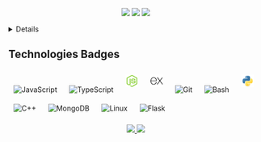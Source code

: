 <p align="center">
  <img src="http://github-profile-summary-cards.vercel.app/api/cards/profile-details?username=Swag666baby&theme=transparent" />
  <img src="https://github-readme-streak-stats.herokuapp.com/?user=Swag666baby&hide_border=true&card_width=338&theme=transparent" />
  <img src="http://github-profile-summary-cards.vercel.app/api/cards/stats?username=Swag666baby&theme=transparent" />
</p>

<details>
  I am currently developing:
    • nexa, a robot with hundreds of commands - typescript
    • task manager, self-explanatory, it will record your tasks with day, time, location, a description and of course, a title - typescript
    • sleeper-db, a database manager, like mongoose, but local - typescript

  
  
</details>

## Technologies Badges

<div>    
 <img style="margin: 10px" src="https://profilinator.rishav.dev/skills-assets/javascript-original.svg" alt="JavaScript" height="25" />
 <img style="margin: 10px" src="https://profilinator.rishav.dev/skills-assets/typescript-original.svg" alt="TypeScript" height="25" />
 <img style="margin: 10px" src="https://raw.githubusercontent.com/devicons/devicon/master/icons/nodejs/nodejs-original.svg" alt="NodeJS" height="25"/>
 <img style="margin: 10px" src="https://raw.githubusercontent.com/devicons/devicon/master/icons/express/express-original.svg" alt="ExpressJS" height="25"/>
 <img style="margin: 10px" src="https://profilinator.rishav.dev/skills-assets/git-scm-icon.svg" alt="Git" height="25" />
 <img style="margin: 10px" src="https://profilinator.rishav.dev/skills-assets/gnu_bash-icon.svg" alt="Bash" height="25" />
 <img style="margin: 10px" src="https://raw.githubusercontent.com/devicons/devicon/master/icons/python/python-original.svg" alt="Python" height="25"/>
 <img style="margin: 10px" src="https://profilinator.rishav.dev/skills-assets/cplusplus-original.svg" alt="C++" height="25" /></a> 
 <img style="margin: 10px" src="https://profilinator.rishav.dev/skills-assets/mongodb-original-wordmark.svg" alt="MongoDB" height="25" /></a> 
 <img style="margin: 10px" src="https://profilinator.rishav.dev/skills-assets/linux-original.svg" alt="Linux" height="25" /></a>  
 <img style="margin: 10px" src="https://profilinator.rishav.dev/skills-assets/flask.png" alt="Flask" height="25" /></a> 
</div>

<p align="center">
  <a href="https://github.com/Swag666baby">
    <img src="https://komarev.com/ghpvc/?username=Swag666baby&color=blue&style=flat)" />
  </a>
  <a href="https://www.buymeacoffee.com/swag666baby">
    <img src="https://img.shields.io/badge/Donate-Buy%20Me%20A%20Coffee-orange.svg?style=flat-square&logo=buymeacoffee" /> 
  </a>
</p>

</td><td >






